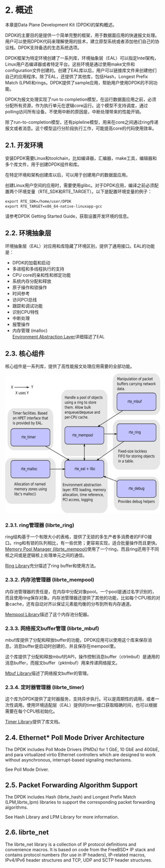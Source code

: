 
# 2. 概述
本章是Data Plane Development Kit (DPDK)的架构概述。

DPDK的主要目的是提供一个简单完整的框架，用于数据面应用的快速报文处理。用户可以使用DPDK代码来理解使用的技术，建立原型系统或者添加他们自己的协议栈。DPDK支持备选的生态系统选项。

DPDK框架为特定环境创建了一系列库，环境抽象层（EAL）可以指定Intel架构，Linux用户态编译器或者特定平台。这些环境是通过使用make文件和configuration文件创建的。创建了EAL库以后，用户可以链接库文件来创建他们自己的应用程序。除了EAL，还提供了其他库，包括Hash，Longest Prefix Match (LPM)和rings。DPDK提供了sample应用，帮助用户使用DPDK的不同功能。

DPDK为报文处理实现了run to completion模型，在运行数据面应用之前，必须分配所有资源，作为执行单元在逻辑core运行。这个模型不支持调度，通过polling访问所有设备。不使用中断的原因是，中断处理带来的性能开销。

除了run-to-completion模型，还有pipleline模型，用来在core之间通过ring传递报文或者消息。这个模型运行分阶段执行工作，可能提高core的代码使用效率。

## 2.1. 开发环境
安装DPDK需要Linux和toolchain，比如编译器，汇编器，make工具，编辑器和多个库文件，用于创建DPDK组件和库。

在特定环境和架构创建库以后，可以用于创建用户的数据面应用。

创建Linux用户空间的应用时，需要使用glibc。对于DPDK应用，编译之前必须配置两个环境变量（RTE_SDK和RTE_TARGET）。以下是配置环境变量的例子：

```
export RTE_SDK=/home/user/DPDK
export RTE_TARGET=x86_64-native-linuxapp-gcc
```
请参考DPDK Getting Started Guide，获取设置开发环境的信息。

## 2.2. 环境抽象层
环境抽象层（EAL）对应用和库隐藏了环境区别，提供了通用接口。EAL的功能是：

* DPDK的加载和启动
* 多进程和多线程执行的支持
* CPU core的亲和性和绑定功能
* 系统内存分配和释放
* 原子操作和锁操作
* 时间参考
* 访问PCI总线
* 跟踪和调试功能
* 识别CPU特性
* 中断处理
* 报警操作
* 内存管理 (malloc)  
[Environment Abstraction Layer](https://github.com/gogodick/dpdk_prog_guide/blob/master/Text/3.md)详细描述了EAL

## 2.3. 核心组件
核心组件是一系列库，提供了高性能报文处理应用需要的全部功能。

![Fig. 2.1 Core Components Architecture](https://github.com/gogodick/dpdk_prog_guide/blob/master/Image/architecture-overview.svg)

### 2.3.1. ring管理器 (librte_ring)
ring结构基于一个有限大小的表格，提供了无锁的多生产者多消费者的FIFO接口。ring和有锁的队列相比，有一些优势；更容易实现，适合批量操作而且更快。[Memory Pool Manager (librte_mempool)](https://github.com/gogodick/dpdk_prog_guide/blob/master/Text/6.md)使用了一个ring，而且ring还用于不同核之间或是逻辑核上处理单元之间的通信。

[Ring Library](https://github.com/gogodick/dpdk_prog_guide/blob/master/Text/5.md)充分描述了ring buffer和使用方法。

### 2.3.2. 内存池管理器 (librte_mempool)
内存池管理器的责任是，在内存中分配对象pool。一个pool是通过名字识别的，而且使用ring保存对象。内存池管理器还提供了其他的功能，比如每个CPU核的对象cache，还有自动对齐以保证元素能均衡的分布到所有内存通道。

[Mempool Library](https://github.com/gogodick/dpdk_prog_guide/blob/master/Text/6.md)描述了这个内存池分配器。

### 2.3.3. 网络报文buffer管理 (librte_mbuf)
mbuf库提供了分配和释放buffer的功能，DPDK应用可以使用这个库来保存消息。消息buffer是启动时创建的，并且保存在mempool里。

这个库提供了分配和释放mbuf的API，操作控制消息buffer（ctrlmbuf）是通用的消息buffer，而报文buffer（pktmbuf）用来传递网络报文。

[Mbuf Library](https://github.com/gogodick/dpdk_prog_guide/blob/master/Text/7.md)描述了网络报文buffer的管理。

### 2.3.4. 定时器管理器 (librte_timer)
这个库为DPDK提供了定时器服务，支持异步执行。可以是周期性的调用，或者一次性调用。使用环境适配层（EAL）提供的timer接口获取精确时间，也可以根据需要在每个CPU核初始化。

[Timer Library](https://github.com/gogodick/dpdk_prog_guide/blob/master/Text/15.md)提供了库文档。

## 2.4. Ethernet* Poll Mode Driver Architecture
The DPDK includes Poll Mode Drivers (PMDs) for 1 GbE, 10 GbE and 40GbE, and para virtualized virtio Ethernet controllers which are designed to work without asynchronous, interrupt-based signaling mechanisms.

See Poll Mode Driver.

## 2.5. Packet Forwarding Algorithm Support
The DPDK includes Hash (librte_hash) and Longest Prefix Match (LPM,librte_lpm) libraries to support the corresponding packet forwarding algorithms.

See Hash Library and LPM Library for more information.

## 2.6. librte_net
The librte_net library is a collection of IP protocol definitions and convenience macros. It is based on code from the FreeBSD* IP stack and contains protocol numbers (for use in IP headers), IP-related macros, IPv4/IPv6 header structures and TCP, UDP and SCTP header structures.
